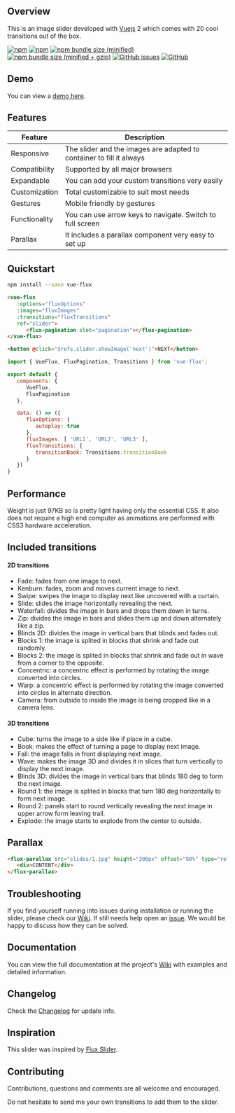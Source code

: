 ## Overview

This is an image slider developed with [Vuejs](https://vuejs.org/) 2 which comes with 20 cool transitions out of the box.

[![npm](https://img.shields.io/npm/v/vue-flux.svg?style=flat-square)](https://www.npmjs.com/package/vue-flux)
[![npm](https://img.shields.io/npm/dt/vue-flux.svg?style=flat-square)](https://www.npmjs.com/package/vue-flux)
[![npm bundle size (minified)](https://img.shields.io/bundlephobia/min/vue-flux.svg?style=flat-square)](https://www.npmjs.com/package/vue-flux)
[![npm bundle size (minified + gzip)](https://img.shields.io/bundlephobia/minzip/vue-flux.svg?style=flat-square)](https://www.npmjs.com/package/vue-flux)
[![GitHub issues](https://img.shields.io/github/issues-raw/deulos/vue-flux.svg?style=flat-square)](https://www.npmjs.com/package/vue-flux)
[![GitHub](https://img.shields.io/github/license/mashape/apistatus.svg?style=flat-square)](https://www.npmjs.com/package/vue-flux)

## Demo

You can view a [demo here](https://deulos.github.io/vue-flux/).

## Features
| Feature | Description |
|---------|-------------|
| Responsive | The slider and the images are adapted to container to fill it always |
| Compatibility | Supported by all major browsers |
| Expandable | You can add your custom transitions very easily |
| Customization | Total customizable to suit most needs |
| Gestures | Mobile friendly by gestures |
| Functionality | You can use arrow keys to navigate. Switch to full screen |
| Parallax | It includes a parallax component very easy to set up |

## Quickstart

``` bash
npm install --save vue-flux
```

``` html
<vue-flux
   :options="fluxOptions"
   :images="fluxImages"
   :transitions="fluxTransitions"
   ref="slider">
      <flux-pagination slot="pagination"></flux-pagination>
</vue-flux>

<button @click="$refs.slider.showImage('next')">NEXT</button>
```

``` javascript
import { VueFlux, FluxPagination, Transitions } from 'vue-flux';

export default {
   components: {
      VueFlux,
      FluxPagination
   },

   data: () => ({
      fluxOptions: {
         autoplay: true
      },
      fluxImages: [ 'URL1', 'URL2', 'URL3' ],
      fluxTransitions: {
         transitionBook: Transitions.transitionBook
      }
   })
}
```

## Performance

Weight is just 97KB so is pretty light having only the essential CSS. It also does not require a high end computer as animations are performed with CSS3 hardware acceleration.

## Included transitions

#### 2D transitions
* Fade: fades from one image to next.
* Kenburn: fades, zoom and moves current image to next.
* Swipe: swipes the image to display next like uncovered with a curtain.
* Slide: slides the image horizontally revealing the next.
* Waterfall: divides the image in bars and drops them down in turns.
* Zip: divides the image in bars and slides them up and down alternately like a zip.
* Blinds 2D: divides the image in vertical bars that blinds and fades out.
* Blocks 1: the image is splited in blocks that shrink and fade out randomly.
* Blocks 2: the image is splited in blocks that shrink and fade out in wave from a corner to the opposite.
* Concentric: a concentric effect is performed by rotating the image converted into circles.
* Warp: a concentric effect is performed by rotating the image converted into circles in alternate direction.
* Camera: from outside to inside the image is being cropped like in a camera lens.

#### 3D transitions
* Cube: turns the image to a side like if place in a cube.
* Book: makes the effect of turning a page to display next image.
* Fall: the image falls in front displaying next image.
* Wave: makes the image 3D and divides it in slices that turn vertically to display the next image.
* Blinds 3D: divides the image in vertical bars that blinds 180 deg to form the next image.
* Round 1: the image is splited in blocks that turn 180 deg horizontally to form next image.
* Round 2: panels start to round vertically revealing the next image in upper arrow form leaving trail.
* Explode: the image starts to explode from the center to outside.

## Parallax

``` html
<flux-parallax src="slides/1.jpg" height="300px" offset="80%" type="relative">
   <div>CONTENT</div>
</flux-parallax>
```

## Troubleshooting

If you find yourself running into issues during installation or running the slider, please check our [Wiki](https://github.com/deulos/vue-flux/wiki). If still needs help open an [issue](https://github.com/deulos/vue-flux/issues/new). We would be happy to discuss how they can be solved.

## Documentation

You can view the full documentation at the project's [Wiki](https://github.com/deulos/vue-flux/wiki) with examples and detailed information.

## Changelog

Check the [Changelog](https://github.com/deulos/vue-flux/wiki/Changelog) for update info.

## Inspiration

This slider was inspired by [Flux Slider](http://joelambert.co.uk/flux/).

## Contributing

Contributions, questions and comments are all welcome and encouraged.

Do not hesitate to send me your own transitions to add them to the slider.

